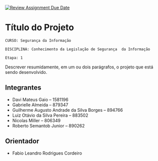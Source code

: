 [![Review Assignment Due Date](https://classroom.github.com/assets/deadline-readme-button-22041afd0340ce965d47ae6ef1cefeee28c7c493a6346c4f15d667ab976d596c.svg)](https://classroom.github.com/a/cR2-nQML)
# Título do Projeto

`CURSO: Segurança da Informação`

`DISCIPLINA: Conhecimento da Legislação de Segurança  da Informação`

`Etapa: 1`

Descrever resumidamente, em um ou dois parágrafos, o projeto que está sendo desenvolvido.

## Integrantes

* Davi Mateus Gaio – 1581196
* Gabrielle Almeida – 879347
* Guilherme Augusto Andrade da Silva Borges – 894766
* Luiz Otávio da Silva Pereira – 883502
* Nicolas Miller – 806349
* Roberto Semantob Junior – 890262

## Orientador

* Fabio Leandro Rodrigues Cordeiro


